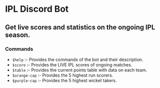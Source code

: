 # IPL Discord Bot

## Get live scores and statistics on the ongoing IPL season.
### Commands
- `$help` :- Provides the commands of the bot and their description.
- `$score` :- Provides the LIVE IPL scores of ongoing matches.
- `$table` :- Provides the current points table with data on each team.
- `$orange-cap` :- Provides the 5 highest run scorers.
- `$purple-cap` :- Provides the 5 highest wicket takers.
